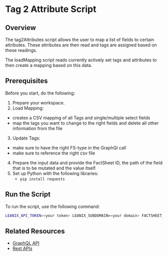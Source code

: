 # Tag 2 Attribute Script

## Overview

The tag2Attributes script allows the user to map a list of fields to certain attributes. These attributes are then read and tags are assigned based on these readings.

The loadMapping script reads currently actively set tags and attributes to then create a mapping based on this data.

## Prerequisites

Before you start, do the following:

1. Prepare your workspace.
2. Load Mapping: 
  - creates a CSV mapping of all Tags and single/multiple select fields 
  - map the tags you want to change to the right fields and delete all other information from the file
3. Update Tags:
  - make sure to have the right FS-type in the GraphQl call
  - make sure to reference the right csv file
4. Prepare the input data and provide the FactSheet ID, the path of the field that is to be mutated and the value itself.
5. Set up Python with the following libraries: 
    - `pip install requests`

## Run the Script

To run the script, use the following command:

```bash
LEANIX_API_TOKEN=<your token> LEANIX_SUBDOMAIN=<your domain> FACTSHEET_ID=<> PATH=<> EXTERNAL_ID=<> python setExternalIds.py
```

## Related Resources

- [GraphQL API](https://docs-eam.leanix.net/reference/graphql-tutorials)
- [Rest APIs](https://docs-eam.leanix.net/reference/rest-apis)
